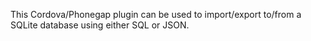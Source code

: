This Cordova/Phonegap plugin can be used to import/export to/from a SQLite database using either SQL or JSON.
